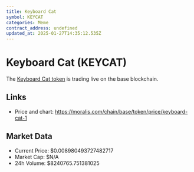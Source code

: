 ```yaml
---
title: Keyboard Cat
symbol: KEYCAT
categories: Meme
contract_address: undefined
updated_at: 2025-01-27T14:35:12.535Z
---
```


# Keyboard Cat (KEYCAT)
The [Keyboard Cat token](https://moralis.com/chain/base/token/price/keyboard-cat-1) is trading live on the base blockchain.

## Links
- Price and chart: https://moralis.com/chain/base/token/price/keyboard-cat-1

## Market Data
- Current Price: $0.008980493727482717
- Market Cap: $N/A
- 24h Volume: $8240765.751381025
